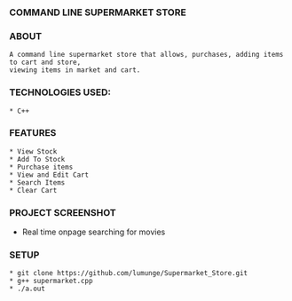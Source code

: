 ### COMMAND LINE SUPERMARKET STORE

### ABOUT
    A command line supermarket store that allows, purchases, adding items to cart and store,
    viewing items in market and cart.

### TECHNOLOGIES USED:

    * C++

### FEATURES

    * View Stock     
    * Add To Stock  
    * Purchase items
    * View and Edit Cart
    * Search Items
    * Clear Cart

### PROJECT SCREENSHOT

-   Real time onpage searching for movies


### SETUP

    * git clone https://github.com/lumunge/Supermarket_Store.git
    * g++ supermarket.cpp
    * ./a.out

